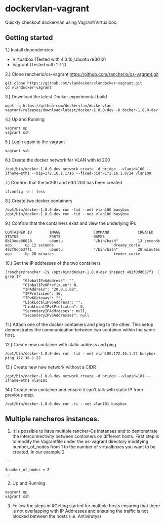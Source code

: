 # dockervlan-vagrant
Quickly checkout dockervlan using Vagrant/Virtualbox.

## Getting started
1.) Install dependencies

* Virtualbox (Tested with 4.3.10_Ubuntu r93012)
* Vagrant (Tested with 1.7.2)


2.) Clone rancherio/os-vagrant https://github.com/rancherio/os-vagrant.git

```
git clone https://github.com/vlandocker/vlandocker-vagrant.git
cd vlandocker-vagrant
```

3.) Download the latest Docker experimental build

```
wget -q https://github.com/dockervlan/dockervlan-vagrant/releases/download/latest/docker-1.8.0-dev -O docker-1.8.0-dev
```

4.) Up and Running

```
vagrant up
vagrant ssh
```

5.) Login again to the vagrant
```
vagrant ssh
```

6.) Create the docker network for VLAN with id 200
```
/opt/bin/docker-1.8.0-dev network create -d bridge --vlanid=100 --ifname=eth1 --bip=172.16.1.1/16 --fixed-cidr=172.16.1.0/24 vlan100
```

7.) Confirm that the br200 and eth1.200 has been created
```
ifconfig -a | less
```

8.) Create two docker containers
```
/opt/bin/docker-1.8.0-dev run -tid --net vlan100 busybox
/opt/bin/docker-1.8.0-dev run -tid --net vlan100 busybox
```

9.) Confirm that the containers exist and view the underlying IPs
```
CONTAINER ID        IMAGE               COMMAND             CREATED             STATUS              PORTS               NAMES
8b13eea86028        ubuntu              "/bin/bash"         13 seconds ago      Up 12 seconds                           dreamy_curie
492f0dd637f1        ubuntu              "/bin/bash"         20 minutes ago      Up 20 minutes                           tender_curie
```

10.) Get the IP addresses of the two containers
```
[rancher@rancher ~]$ /opt/bin/docker-1.8.0-dev inspect 492f0dd637f1  | grep IP
        "GlobalIPv6Address": "",
        "GlobalIPv6PrefixLen": 0,
        "IPAddress": "20.0.1.65",
        "IPPrefixLen": 16,
        "IPv6Gateway": "",
        "LinkLocalIPv6Address": "",
        "LinkLocalIPv6PrefixLen": 0,
        "SecondaryIPAddresses": null,
        "SecondaryIPv6Addresses": null
```
11.) Attach one of the docker containers and ping to the other. This setup demonstrates the communication between two container within the same host.

12.) Create new container with static address and ping.

```
/opt/bin/docker-1.8.0-dev run -tid --net vlan100:172.16.1.22 busybox
ping 172.16.1.22
```

13.) Create new new network without a CIDR

```
/opt/bin/docker-1.8.0-dev network create -d bridge --vlanid=101 --ifname=eth1 vlan101
```

14.) Create new container and ensure it can't talk with static IP from previous step.

```
/opt/bin/docker-1.8.0-dev run -ti --net vlan101 busybox
```


## Multiple rancheros instances.

1) It is possible to have multiple rancher-Os instanses and to demonstrate the interconnectivity between containers on different hosts. First step is to modify the Vagrantfile under the os-vagrant directory modifying number_of_nodes from 1 to the number of virtualboxes you want to be created.  In our example 2

```
..

$number_of_nodes = 2
..
```

2) Up and Running

```
vagrant up
vagrant ssh
```

3) Follow the steps in #Geting started for multiple hosts ensuring that there is not overlapping with IP Addresses and ensuring the traffic is not blocked between the hosts (i.e. Antivirutys)
